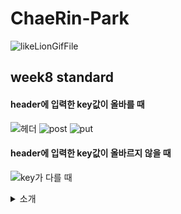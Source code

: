# ChaeRin-Park

![likeLionGifFile](https://github.com/LikeLion-at-CAU-12th/ChaeRin-Park/assets/162853583/da79b34c-b701-454c-9f7f-7a1f9aae5aa2)


## week8 standard
#### header에 입력한 key값이 올바를 때
![헤더](https://github.com/LikeLion-at-CAU-12th/ChaeRin-Park/assets/166609121/ad5fbbdd-41b1-4cfc-9b58-b116ee2dc014)
![post](https://github.com/LikeLion-at-CAU-12th/ChaeRin-Park/assets/166609121/5032235c-f3ef-46f6-9a4a-5cf8f778fd2b)
![put](https://github.com/LikeLion-at-CAU-12th/ChaeRin-Park/assets/166609121/536aa3d6-8d2e-47cc-939a-c3923b702fee)
#### header에 입력한 key값이 올바르지 않을 때
![key가 다를 때](https://github.com/LikeLion-at-CAU-12th/ChaeRin-Park/assets/166609121/eb2afe7a-eb4f-41fe-b68c-bb2b36d06da8)


<details>
<summary>소개</summary>
<div markdown="1">
소프트웨어학부 23학번 재학 중이고, 현재 2학년입니다!  
<span style="color:blue">☆2024년 갓생 살기 프로젝트 진행 중이고요☆</span>  
우선 멋사!!! 1순위로 두고 있고, 학과 내에서 홍보위원장도 맡고 있습니당  
올해는 정말 바쁘게 열심히 살아보려구요 ˙ᵕ˙  

우선 제 성격은,, 낯을 많이 가리지만 친해지면 누구보다 활발해집니다 ><  
말 걸어 주는 것만으로도 내적 친밀감이 상승하는 사람이에요 ♡  

취미는 사실 닌텐도인데, 최근에는 바빠서 잘 못한 것 같네요 ㅠ  
모동숲 소모임 만들까 고민 중입니당  

현재 C언어, Python을 다룰 줄 알고, JAVA는 배우고 있는 상태입니다 ㅎㅎ  
아직 부족한 점이 많아서 차근차근 채워나가는 중이에요!  

마무리는 어떻게할까 고민하다가 제가 키우고 있는 강아지 사진을 올리면 좋을 것 같아서 첨부합니다!
이름은 감자고요, 말티푸예요 ♥  
![감자](https://github.com/LikeLion-at-CAU-12th/ChaeRin-Park/assets/162853583/026d9269-440a-4f13-9e01-f657a4ead960)
귀엽죠? 말은 안 듣지만 정말 귀엽답니당  

멋사에서 많은 추억들 쌓아가고 싶습니다!  
제 소개글은 여기까지입니당
</div>
</details>